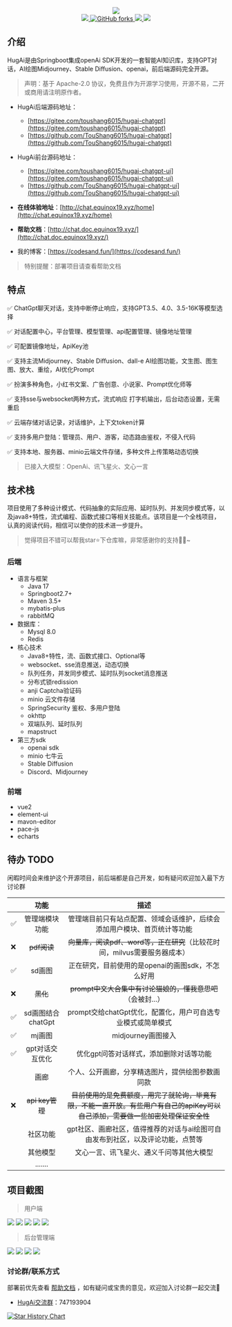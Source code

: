 <div align="center">
    <a href="http://chat.equinox19.xyz/"><img src="http://chat.static.equinox19.xyz/hugai-doc/HugAiLogo1-icon.png"/></a>
</div>

<div align="center">
    <a href="https://github.com/TouShang6015/Hugai-chatgpt/stargazers">
        <img src="https://img.shields.io/github/stars/TouShang6015/Hugai-chatgpt.svg" />
    </a>
    <a href="http://chat.equinox19.xyz/" target="_blank">
        <img alt="GitHub forks" src="https://img.shields.io/github/forks/TouShang6015/Hugai-chatgpt?color=eb6ea5">
    </a>
    <a href="http://chat.equinox19.xyz/" target="_blank">
        <img src="https://img.shields.io/badge/HugAi-ChatGpt-blue.svg">
    </a>
    <a href="http://chat.equinox19.xyz/" target="_blank">
        <img src="https://img.shields.io/github/license/TouShang6015/Hugai-chatgpt" />
    </a>
</div>


## 介绍

HugAi是由Springboot集成openAi SDK开发的一套智能AI知识库，支持GPT对话，AI绘图Midjourney、Stable Diffusion、openai，前后端源码完全开源。

> 声明：基于 Apache-2.0 协议，免费且作为开源学习使用，开源不易，二开或商用请注明原作者。

- HugAi后端源码地址：
  - [https://gitee.com/toushang6015/hugai-chatgpt](https://gitee.com/toushang6015/hugai-chatgpt)
  - [https://github.com/TouShang6015/hugai-chatgpt](https://github.com/TouShang6015/hugai-chatgpt)

- HugAi前台源码地址：
  - [https://gitee.com/toushang6015/hugai-chatgpt-ui](https://gitee.com/toushang6015/hugai-chatgpt-ui)
  - [https://github.com/TouShang6015/hugai-chatgpt-ui](https://github.com/TouShang6015/hugai-chatgpt-ui)

- **在线体验地址**：[http://chat.equinox19.xyz/home](http://chat.equinox19.xyz/home)
- **帮助文档**：[http://chat.doc.equinox19.xyz/](http://chat.doc.equinox19.xyz/)
- 我的博客：[https://codesand.fun/](https://codesand.fun/)

> 特别提醒：部署项目请查看帮助文档

## 特点

✅	ChatGpt聊天对话，支持中断停止响应，支持GPT3.5、4.0、3.5-16K等模型选择

✅	对话配置中心，平台管理、模型管理、api配置管理、镜像地址管理

✅	可配置镜像地址，ApiKey池

✅	支持主流Midjourney、Stable Diffusion、dall-e AI绘图功能，文生图、图生图、放大、重绘，AI优化Prompt

✅	扮演多种角色，小红书文案、广告创意、小说家、Prompt优化师等

✅	支持sse与websocket两种方式，流式响应 打字机输出，后台动态设置，无需重启

✅	云端存储对话记录，对话维护，上下文token计算

✅	支持多用户登陆：管理员、用户、游客，动态路由鉴权，不侵入代码

✅	支持本地、服务器、minio云端文件存储，多种文件上传策略动态切换

> 已接入大模型：OpenAi、讯飞星火、文心一言

## 技术栈

项目使用了多种设计模式、代码抽象的实际应用、延时队列、并发同步模式等，以及java8+特性，流式编程、函数式接口等相关技能点。该项目是一个全栈项目，认真的阅读代码，相信可以使你的技术进一步提升。

> 觉得项目不错可以帮我star⭐下仓库嘛，非常感谢你的支持🧎‍♂️~

### 后端

- 语言与框架
  - Java 17
  - Springboot2.7+
  - Maven 3.5+
  - mybatis-plus
  - rabbitMQ
- 数据库：
  - Mysql 8.0
  - Redis
- 核心技术
  - Java8+特性，流、函数式接口、Optional等
  - websocket、sse消息推送，动态切换
  - 队列任务，并发同步模式、延时队列socket消息推送
  - 分布式锁redission
  - anji Captcha验证码
  - minio 云文件存储
  - SpringSecurity 鉴权、多用户登陆
  - okhttp
  - 双端队列、延时队列
  - mapstruct
- 第三方sdk
  - openai sdk
  - minio 七牛云
  - Stable Diffusion
  - Discord、Midjourney

### 前端

- vue2
- element-ui
- mavon-editor
- pace-js
- echarts

## 待办 TODO

闲暇时间会来维护这个开源项目，前后端都是自己开发，如有疑问欢迎加入最下方讨论群

|      |       功能        |                             描述                             |
| ---- | :---------------: | :----------------------------------------------------------: |
| ✅    |  管理端模块功能   | 管理端目前只有站点配置、领域会话维护，后续会添加用户模块、首页统计等功能 |
| ❌    |    ~~pdf阅读~~    | ~~向量库，阅读pdf、word等，正在研究~~（比较花时间，milvus需要服务器成本） |
| ✅    |      sd画图       |      正在研究，目前使用的是openai的画图sdk，不怎么好用       |
| ❌    |     ~~黑化~~      | ~~prompt中文大合集中有讨论猫娘的，懂我意思吧~~（会被封...）  |
| ✅    | sd画图结合chatGpt | prompt交给chatGpt优化，配置化，用户可自选专业模式或简单模式  |
| ✅    |      mj画图       |                      midjourney画图接入                      |
| ✅    |  gpt对话交互优化  |           优化gpt问答对话样式，添加删除对话等功能            |
|      |       画廊        |       个人、公开画廊，分享精选图片，提供绘图参数画同款       |
| ❌    |  ~~api key管理~~  | ~~目前使用的是免费额度，用完了就轮询，毕竟有限，不能一直开放。有些用户有自己的apiKey可以自己添加，需要做一些加密处理保证安全性~~ |
|      |     社区功能      | gpt社区、画廊社区，值得推荐的对话与ai绘图可自由发布到社区，以及评论功能，点赞等 |
|      |     其他模型      |           文心一言、讯飞星火、通义千问等其他大模型           |
|      |      .......      |                                                              |



## 项目截图

> 用户端

![](http://chat.static.equinox19.xyz/hugai-doc/eg/20231205100114.png)
![](http://chat.static.equinox19.xyz/hugai-doc/eg/20231205100213.png)
![](http://chat.static.equinox19.xyz/hugai-doc/eg/20231205100250.png)
![](http://chat.static.equinox19.xyz/hugai-doc/eg/20231205100752.png)
![](http://chat.static.equinox19.xyz/hugai-doc/eg/20231205100810.png)

> 后台管理端

![](http://chat.static.equinox19.xyz/hugai-doc/eg/20231205095735.png)
![](http://chat.static.equinox19.xyz/hugai-doc/eg/20231205095758.png)
![](http://chat.static.equinox19.xyz/hugai-doc/eg/20231205095828.png)
![](http://chat.static.equinox19.xyz/hugai-doc/eg/20231205095843.png)

### 讨论群/联系方式

部署前优先查看 [帮助文档](http://chat.doc.equinox19.xyz/) ，如有疑问或宝贵的意见，欢迎加入讨论群一起交流🤤

- [HugAi交流群](http://qm.qq.com/cgi-bin/qm/qr?_wv=1027&k=aMuWiFSF07SRRGAjWoncq37lPo_LhWKL&authKey=A0PnuyDPFwVlgADcH5BDyKbWGhRJ7JnjjcSnSI7bg2RDjxXXkrowqeQEk2Z9x%2B3%2F&noverify=0&group_code=747193904)：747193904


[![Star History Chart](https://api.star-history.com/svg?repos=TouShang6015/Hugai-chatgpt&type=Date)](https://star-history.com/?utm_source=bestxtools.com#TouShang6015/Hugai-chatgpt&Date)